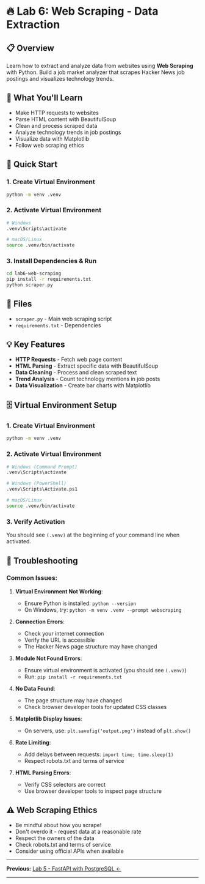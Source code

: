 # 🔥 Lab 6: Web Scraping - Data Extraction

## 📋 Overview
Learn how to extract and analyze data from websites using **Web Scraping** with Python. Build a job market analyzer that scrapes Hacker News job postings and visualizes technology trends.

## 🎯 What You'll Learn
- Make HTTP requests to websites
- Parse HTML content with BeautifulSoup
- Clean and process scraped data
- Analyze technology trends in job postings
- Visualize data with Matplotlib
- Follow web scraping ethics

## 🚀 Quick Start

### 1. Create Virtual Environment
```bash
python -m venv .venv
```

### 2. Activate Virtual Environment
```bash
# Windows
.venv\Scripts\activate

# macOS/Linux
source .venv/bin/activate
```

### 3. Install Dependencies & Run
```bash
cd lab6-web-scraping
pip install -r requirements.txt
python scraper.py
```

## 📁 Files
- `scraper.py` - Main web scraping script
- `requirements.txt` - Dependencies

## 💡 Key Features
- **HTTP Requests** - Fetch web page content
- **HTML Parsing** - Extract specific data with BeautifulSoup
- **Data Cleaning** - Process and clean scraped text
- **Trend Analysis** - Count technology mentions in job posts
- **Data Visualization** - Create bar charts with Matplotlib

## 🗄️ Virtual Environment Setup

### 1. Create Virtual Environment
```bash
python -m venv .venv
```

### 2. Activate Virtual Environment
```bash
# Windows (Command Prompt)
.venv\Scripts\activate

# Windows (PowerShell)
.venv\Scripts\Activate.ps1

# macOS/Linux
source .venv/bin/activate
```

### 3. Verify Activation
You should see `(.venv)` at the beginning of your command line when activated.

## 🐛 Troubleshooting

### Common Issues:

1. **Virtual Environment Not Working**:
   - Ensure Python is installed: `python --version`
   - On Windows, try: `python -m venv .venv --prompt webscraping`

2. **Connection Errors**:
   - Check your internet connection
   - Verify the URL is accessible
   - The Hacker News page structure may have changed

3. **Module Not Found Errors**:
   - Ensure virtual environment is activated (you should see `(.venv)`)
   - Run: `pip install -r requirements.txt`

4. **No Data Found**:
   - The page structure may have changed
   - Check browser developer tools for updated CSS classes

5. **Matplotlib Display Issues**:
   - On servers, use: `plt.savefig('output.png')` instead of `plt.show()`

6. **Rate Limiting**:
   - Add delays between requests: `import time; time.sleep(1)`
   - Respect robots.txt and terms of service

7. **HTML Parsing Errors**:
   - Verify CSS selectors are correct
   - Use browser developer tools to inspect page structure

## ⚠️ Web Scraping Ethics
- Be mindful about how you scrape!
- Don't overdo it - request data at a reasonable rate
- Respect the owners of the data
- Check robots.txt and terms of service
- Consider using official APIs when available

---

**Previous:** [Lab 5 - FastAPI with PostgreSQL ←](../lab5-fastapi-postgresql)

---